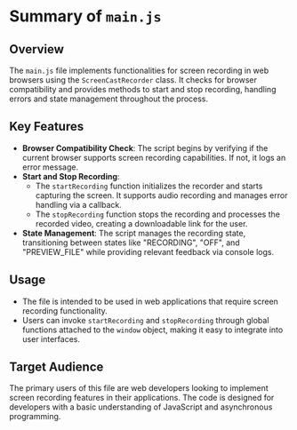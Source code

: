 # Summary of `main.js`

## Overview
The `main.js` file implements functionalities for screen recording in web browsers using the `ScreenCastRecorder` class. It checks for browser compatibility and provides methods to start and stop recording, handling errors and state management throughout the process.

## Key Features
- **Browser Compatibility Check**: The script begins by verifying if the current browser supports screen recording capabilities. If not, it logs an error message.
- **Start and Stop Recording**: 
  - The `startRecording` function initializes the recorder and starts capturing the screen. It supports audio recording and manages error handling via a callback.
  - The `stopRecording` function stops the recording and processes the recorded video, creating a downloadable link for the user.
- **State Management**: The script manages the recording state, transitioning between states like "RECORDING", "OFF", and "PREVIEW_FILE" while providing relevant feedback via console logs.

## Usage
- The file is intended to be used in web applications that require screen recording functionality. 
- Users can invoke `startRecording` and `stopRecording` through global functions attached to the `window` object, making it easy to integrate into user interfaces.
  
## Target Audience
The primary users of this file are web developers looking to implement screen recording features in their applications. The code is designed for developers with a basic understanding of JavaScript and asynchronous programming.
